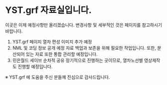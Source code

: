 # YST.grf 자료실입니다.
 이곳은 이제 예정사항만 올리겠습니다. 변경사항 및 세부적인 것은 페이지를 참고하시기 바랍니다.
 
 1. YST.grf 페이지 열차 편성 이미지 추가 예정
 2. NML 및 코딩 정보 공개 예정
   자료 백업과 보존을 위해 필요한 작업입니다. 또한, 분산되어 있는 자료 또한 통합 관리할 예정입니다.
 3. 민은월드 세이브 순차적 공유
   장기적으로 진행하는 곳이므로, 열차노선별 영상제작도 진행할 예정입니다.
   
 ※ YST.grf 에 도움을 주신 분들께 진심으로 감사드립니다.
